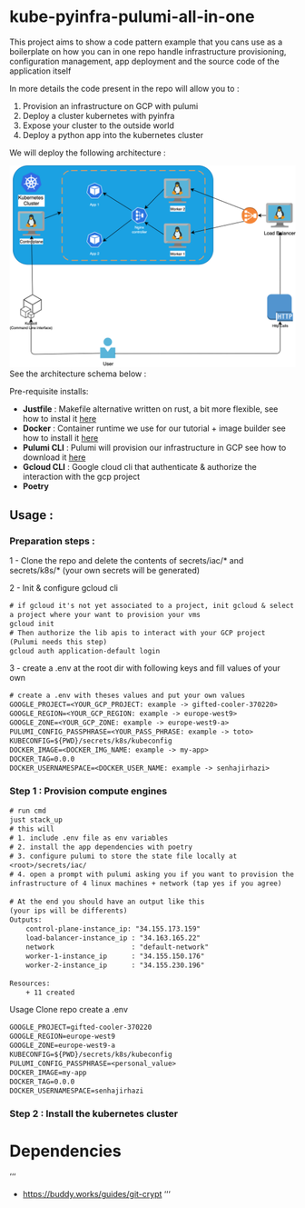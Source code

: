 # kube-pyinfra-pulumi-all-in-one


This project aims to show a code pattern example that you cans use as a boilerplate on how you can in one repo handle infrastructure provisioning, configuration management, app deployment and the source code of the application itself

In more details the code present in the repo will allow you to :
1.  Provision an infrastructure on GCP with pulumi
2.  Deploy a cluster kubernetes with pyinfra
3.  Expose your cluster to the outside world
4.  Deploy a python app into the kubernetes cluster

We will deploy the following architecture :

![schema](assets/schema-Page-3.png)
See the architecture schema below : 


Pre-requisite installs:

* **Justfile** : Makefile alternative written on rust, a bit more flexible, see how to instal it [here](https://just.systems/man/en/chapter_1.html) 
* **Docker** : Container runtime we use for our tutorial + image builder see how to install it [here](https://www.docker.com/get-started/) 
* **Pulumi CLI** : Pulumi will provision our infrastructure in GCP see how to download it [here](https://www.pulumi.com/docs/get-started/install/)
* **Gcloud CLI** : Google cloud cli that authenticate & authorize the interaction with the gcp project
* **Poetry**
## Usage : 

### Preparation steps :
1 - Clone the repo and delete the contents of secrets/iac/* and secrets/k8s/* (your own secrets will be generated)

2 - Init & configure gcloud cli 
```
# if gcloud it's not yet associated to a project, init gcloud & select a project where your want to provision your vms
gcloud init
# Then authorize the lib apis to interact with your GCP project (Pulumi needs this step)
gcloud auth application-default login
```

3 - create a .env at the root dir with following keys and fill values of your own
```
# create a .env with theses values and put your own values
GOOGLE_PROJECT=<YOUR_GCP_PROJECT: example -> gifted-cooler-370220>
GOOGLE_REGION=<YOUR_GCP_REGION: example -> europe-west9>
GOOGLE_ZONE=<YOUR_GCP_ZONE: example -> europe-west9-a>
PULUMI_CONFIG_PASSPHRASE=<YOUR_PASS_PHRASE: example -> toto>
KUBECONFIG=${PWD}/secrets/k8s/kubeconfig
DOCKER_IMAGE=<DOCKER_IMG_NAME: example -> my-app>
DOCKER_TAG=0.0.0
DOCKER_USERNAMESPACE=<DOCKER_USER_NAME: example -> senhajirhazi>
```
### Step 1 : Provision compute engines
````
# run cmd 
just stack_up 
# this will 
# 1. include .env file as env variables
# 2. install the app dependencies with poetry
# 3. configure pulumi to store the state file locally at <root>/secrets/iac/
# 4. open a prompt with pulumi asking you if you want to provision the infrastructure of 4 linux machines + network (tap yes if you agree)

# At the end you should have an output like this
(your ips will be differents)
Outputs:
    control-plane-instance_ip: "34.155.173.159"
    load-balancer-instance_ip : "34.163.165.22"
    network                   : "default-network"
    worker-1-instance_ip      : "34.155.150.176"
    worker-2-instance_ip      : "34.155.230.196"

Resources:
    + 11 created
````


Usage 
Clone repo
create a .env 
```
GOOGLE_PROJECT=gifted-cooler-370220
GOOGLE_REGION=europe-west9
GOOGLE_ZONE=europe-west9-a
KUBECONFIG=${PWD}/secrets/k8s/kubeconfig
PULUMI_CONFIG_PASSPHRASE=<personal_value>
DOCKER_IMAGE=my-app
DOCKER_TAG=0.0.0
DOCKER_USERNAMESPACE=senhajirhazi
```
### Step 2 : Install the kubernetes cluster

# Dependencies 
‘‘‘
* https://buddy.works/guides/git-crypt
‘‘‘
